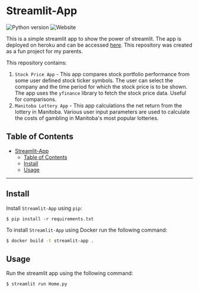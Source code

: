 
# Streamlit-App

<a target="new"><img border=0 src="https://img.shields.io/badge/Python-3.9+-blue.svg?style=flat" alt="Python version"></a>
<a target="new"><img border=0 src="https://img.shields.io/website?down_color=red&down_message=offline&up_color=green&up_message=online&url=https%3A%2F%2Fkenneth-app.herokuapp.com%2F" alt="Website"></a>


This is a simple streamlit app to show the power of streamlit. The app is deployed on heroku and can be accessed [here](https://kenneth-app.herokuapp.com/). This repository was created as a fun project for my parents.

This repository contains:

1. `Stock Price App` - This app compares stock portfolio performance from some user defined stock ticker symbols. The user can select the company and the time period for which the stock price is to be shown. The app uses the `yfinance` library to fetch the stock price data. Useful for comparisons.
2. `Manitoba Lottery App` - This app calculations the net return from the lottery in Manitoba. Various user input parameters are used to calculate the costs of gambling in Manitoba's most popular lotteries.


## Table of Contents
- [Streamlit-App](#streamlit-app)
  - [Table of Contents](#table-of-contents)
  - [Install](#install)
  - [Usage](#usage)

---

## Install
Install `Streamlit-App` using `pip`:
```
$ pip install -r requirements.txt
```

To install `Streamlit-App` using Docker run the following command:
```bash
$ docker build -t streamlit-app .
```

## Usage
Run the streamlit app using the following command:
```bash
$ streamlit run Home.py
```


